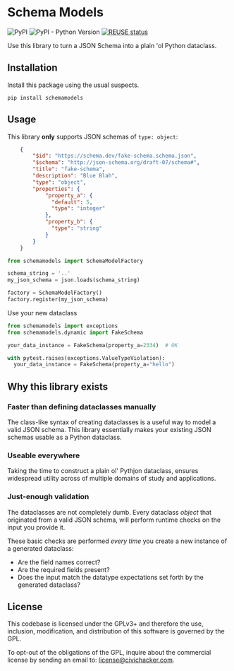 <!--
SPDX-FileCopyrightText: 2023 Civic Hacker, LLC

SPDX-License-Identifier: GPL-3.0-or-later
-->

# Schema Models

![PyPI](https://img.shields.io/pypi/v/schemamodels?style=for-the-badge) ![PyPI - Python Version](https://img.shields.io/pypi/pyversions/schemamodels?style=for-the-badge)
[![REUSE status](https://api.reuse.software/badge/git.fsfe.org/reuse/api)](https://api.reuse.software/info/git.fsfe.org/reuse/api)

Use this library to turn a JSON Schema into a plain 'ol Python dataclass.

## Installation

Install this package using the usual suspects.

```
pip install schemamodels
```

## Usage

This library **only** supports JSON schemas of `type: object`:

```json
    {
        "$id": "https://schema.dev/fake-schema.schema.json",
        "$schema": "http://json-schema.org/draft-07/schema#",
        "title": "fake-schema",
        "description": "Blue Blah",
        "type": "object",
        "properties": {
            "property_a": {
              "default": 5,
              "type": "integer"
            },
            "property_b": {
              "type": "string"
            }
        }
    }
```

```python
from schemamodels import SchemaModelFactory

schema_string = '..'
my_json_schema = json.loads(schema_string)

factory = SchemaModelFactory()
factory.register(my_json_schema)
```


Use your new dataclass

```python
from schemamodels import exceptions
from schemamodels.dynamic import FakeSchema

your_data_instance = FakeSchema(property_a=2334)  # OK

with pytest.raises(exceptions.ValueTypeViolation):
  your_data_instance = FakeSchema(property_a="hello")

```

## Why this library exists

### Faster than defining dataclasses manually

The class-like syntax of creating dataclasses is a useful way to model a valid JSON schema. This library essentially makes your existing JSON schemas usable as a Python dataclass.

### Useable everywhere

Taking the time to construct a plain ol' Pythjon dataclass, ensures widespread utility across of multiple domains of study and applications.

### Just-enough validation

The dataclasses are not completely dumb. Every dataclass _object_ that originated from a valid JSON schema, will perform runtime checks on the input you provide it.

These basic checks are performed _every time_ you create a new instance of a generated dataclass:

- Are the field names correct?
- Are the required fields present?
- Does the input match the datatype expectations set forth by the generated dataclass?

## License

This codebase is licensed under the GPLv3+ and therefore the use, inclusion, modification, and distribution of this software is governed by the GPL.

To opt-out of the obligations of the GPL, inquire about the commercial license by sending an email to: license@civichacker.com.
